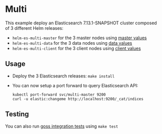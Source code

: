 # Multi

This example deploy an Elasticsearch 7.13.1-SNAPSHOT cluster composed of 3 different Helm
releases:

- `helm-es-multi-master` for the 3 master nodes using [master values][]
- `helm-es-multi-data` for the 3 data nodes using [data values][]
- `helm-es-multi-client` for the 3 client nodes using [client values][]

## Usage

* Deploy the 3 Elasticsearch releases: `make install`

* You can now setup a port forward to query Elasticsearch API:

  ```
  kubectl port-forward svc/multi-master 9200
  curl -u elastic:changeme http://localhost:9200/_cat/indices
  ```

## Testing

You can also run [goss integration tests][] using `make test`


[client values]: https://github.com/elastic/helm-charts/tree/7.13/elasticsearch/examples/multi/client.yaml
[data values]: https://github.com/elastic/helm-charts/tree/7.13/elasticsearch/examples/multi/data.yaml
[goss integration tests]: https://github.com/elastic/helm-charts/tree/7.13/elasticsearch/examples/multi/test/goss.yaml
[master values]: https://github.com/elastic/helm-charts/tree/7.13/elasticsearch/examples/multi/master.yaml
